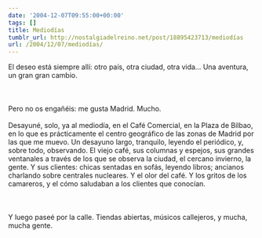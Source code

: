 ```yaml
---
date: '2004-12-07T09:55:00+00:00'
tags: []
title: Mediodías
tumblr_url: http://nostalgiadelreino.net/post/18895423713/mediodías
url: /2004/12/07/mediodías/
---
```


<p>El deseo está siempre allí: otro país, otra ciudad, otra vida&hellip; Una aventura, un gran gran cambio.<br/><br/><br/><br/>Pero no os engañéis: me gusta Madrid. Mucho.<br/><br/>Desayuné, solo, ya al mediodía, en el Café Comercial, en la Plaza de Bilbao, en lo que es prácticamente el centro geográfico de las zonas de Madrid por las que me muevo. Un  desayuno largo, tranquilo, leyendo el periódico, y, sobre todo, observando. El viejo café, sus columnas y espejos, sus grandes ventanales a través de los que se observa la ciudad, el cercano invierno, la gente. Y sus clientes: chicas sentadas en sofás, leyendo libros; ancianos charlando sobre centrales nucleares. Y el olor del café. Y los gritos de los camareros, y el cómo saludaban a los clientes que conocían.<br/><br/><br/><br/>Y luego paseé por la calle. Tiendas abiertas, músicos callejeros,  y mucha, mucha gente.</p><div class="blogger-post-footer"><img width="1" height="1" src="https://blogger.googleusercontent.com/tracker/1180118427259117074-3733220964488206821?l=nostalgiadelreino.blogspot.com" alt=""/></div>